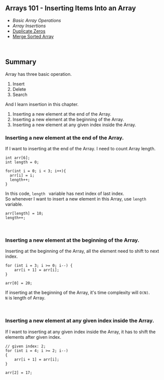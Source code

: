 Arrays 101 - Inserting Items Into an Array
---
- *Basic Array Operations*
- *Array Insertions*
- [Duplicate Zeros](https://github.com/woukl22/Leetcode/blob/main/Explore/Learn/Arrays%20101/Inserting%20Items%20Into%20an%20Array/01_Duplicate%20Zeros.cpp)
- [Merge Sorted Array](https://github.com/woukl22/Leetcode/blob/main/Explore/Learn/Arrays%20101/Inserting%20Items%20Into%20an%20Array/02_Merge%20Sorted%20Array.cpp)

<br>

Summary
----
Array has three basic operation.
1. Insert
2. Delete
3. Search

And I learn insertion in this chapter.
1. Inserting a new element at the end of the Array.
2. Inserting a new element at the beginning of the Array.
3. Inserting a new element at any given index inside the Array.

### Inserting a new element at the end of the Array.
If I want to inserting at the end of the Array. I need to count Array length.<br>
```
int arr[6];
int length = 0;

for(int i = 0; i < 3; i++){
  arr[i] = i;
  length++;
}
```
In this code, ```length ``` variable has next index of last index.<br>
So whenever I want to insert a new element in this Array, use ```length``` variable.
```
arr[length] = 10;
length++;
```

<br>

### Inserting a new element at the beginning of the Array.
Inserting at the beginning of the Array, all the element need to shift to next index.<br>
```
for (int i = 3; i >= 0; i--) {
    arr[i + 1] = arr[i];
}

arr[0] = 20;
```

If inserting at the beginning of the Array, it's time complexity will ```O(N)```.<br>
```N``` is length of Array.

<br>

### Inserting a new element at any given index inside the Array.
If I want to inserting at any given index inside the Array, it has to shift the elements after given index.<br>
```
// given index: 2;
for (int i = 4; i >= 2; i--)
{
    arr[i + 1] = arr[i];
}

arr[2] = 17;
```
